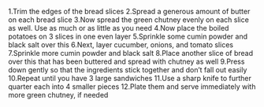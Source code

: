 1.Trim the edges of the bread slices
2.Spread a generous amount of butter on each bread slice
3.Now spread the green chutney evenly on each slice as well. Use as much or as little as you need
4.Now place the boiled potatoes on 3 slices in one even layer
5.Sprinkle some cumin powder and black salt over this
6.Next, layer cucumber, onions, and tomato slices
7.Sprinkle more cumin powder and black salt
8.Place another slice of bread over this that has been buttered and spread with chutney as well
9.Press down gently so that the ingredients stick together and don’t fall out easily
10.Repeat until you have 3 large sandwiches
11.Use a sharp knife to further quarter each into 4 smaller pieces
12.Plate them and serve immediately with more green chutney, if needed

